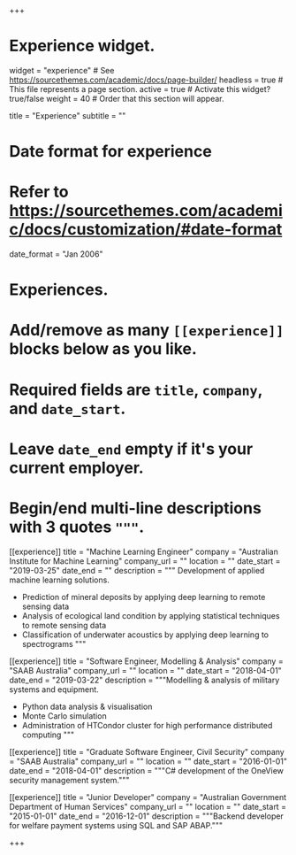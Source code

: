 +++
# Experience widget.
widget = "experience"  # See https://sourcethemes.com/academic/docs/page-builder/
headless = true  # This file represents a page section.
active = true  # Activate this widget? true/false
weight = 40  # Order that this section will appear.

title = "Experience"
subtitle = ""

# Date format for experience
#   Refer to https://sourcethemes.com/academic/docs/customization/#date-format
date_format = "Jan 2006"

# Experiences.
#   Add/remove as many `[[experience]]` blocks below as you like.
#   Required fields are `title`, `company`, and `date_start`.
#   Leave `date_end` empty if it's your current employer.
#   Begin/end multi-line descriptions with 3 quotes `"""`.
[[experience]]
  title = "Machine Learning Engineer"
  company = "Australian Institute for Machine Learning"
  company_url = ""
  location = ""
  date_start = "2019-03-25"
  date_end = ""
  description = """
  Development of applied machine learning solutions.

  * Prediction of mineral deposits by applying deep learning to remote sensing data
  * Analysis of ecological land condition by applying statistical techniques to remote sensing data
  * Classification of underwater acoustics by applying deep learning to spectrograms
  """

[[experience]]
  title = "Software Engineer, Modelling & Analysis"
  company = "SAAB Australia"
  company_url = ""
  location = ""
  date_start = "2018-04-01"
  date_end = "2019-03-22"
  description = """Modelling & analysis of military systems and equipment.

  * Python data analysis & visualisation
  * Monte Carlo simulation
  * Administration of HTCondor cluster for high performance distributed computing
  """

[[experience]]
  title = "Graduate Software Engineer, Civil Security"
  company = "SAAB Australia"
  company_url = ""
  location = ""
  date_start = "2016-01-01"
  date_end = "2018-04-01"
  description = """C# development of the OneView security management system."""

[[experience]]
  title = "Junior Developer"
  company = "Australian Government Department of Human Services"
  company_url = ""
  location = ""
  date_start = "2015-01-01"
  date_end = "2016-12-01"
  description = """Backend developer for welfare payment systems using SQL and SAP ABAP."""

+++
